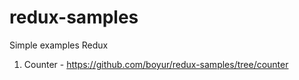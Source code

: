 # redux-samples
Simple examples Redux

1. Counter - https://github.com/boyur/redux-samples/tree/counter
